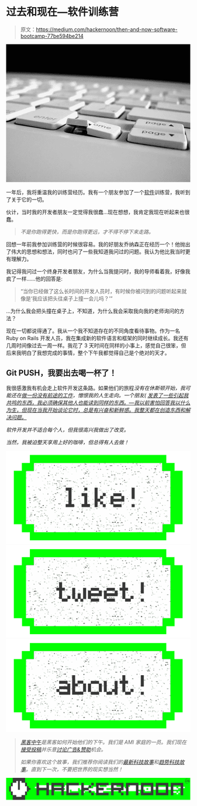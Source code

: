 # 过去和现在—软件训练营

> 原文：<https://medium.com/hackernoon/then-and-now-software-bootcamp-77be594be214>

![](img/82ac8f0eb234c90ef8e1ac5d79f5f973.png)

一年后，我将重温我的训练营经历。我有一个朋友参加了一个[软件](https://hackernoon.com/tagged/software)训练营，我听到了关于它的一切。

伙计，当时我的开发者朋友一定觉得我很蠢…现在想想，我肯定我现在听起来也很蠢。

> *不是你跑得更快，而是你跑得更远，才不得不停下来走路。*

回想一年前我参加训练营的时候很容易。我的好朋友乔纳森正在经历一个！他抛出了伟大的思想和想法，同时也问了一些我知道我问过的问题。我认为他比我当时更有理解力。

我记得我问过一个终身开发者朋友，为什么当我提问时，我的导师看着我，好像我疯了一样……他的回答是:

> “当你已经做了这么长时间的开发人员时，有时候你被问到的问题听起来就像是‘我应该把头往桌子上撞一会儿吗？’”

…为什么我会把头撞在桌子上，不知道，为什么我会采取我向我的老师询问的方法？

现在一切都说得通了。我从一个我不知道存在的不同角度看待事物。作为一名 Ruby on Rails 开发人员，我在集成新的软件语言和框架的同时继续成长。我还有几周时间像过去一周一样。我花了 3 天时间在同样的小事上，感觉自己很笨，但后来我明白了我想完成的事情，整个下午我都觉得自己是个绝对的天才。

## Git PUSH，我要出去喝一杯了！

我很感激我有机会走上软件开发这条路。如果他们的旅程[](http://www.theironyard.com)*没有在休斯顿开始，我可能还在[做一份没有前途的工作](http://ihateworkinginretail.ooid.com/23-problems-all-retail-workers-will-understand/)，憎恨我的人生走向。一个朋友( [发表了一些引起我共鸣的东西，我必须确保其他人也能读到同样的东西。—我以前害怕回答我以什么为生，但现在当我开始谈论它时，总是有兴奋和新鲜感。我整天都在创造东西和解决问题。](https://medium.com/u/6f84db089ec5#.22d97q2b7)*

*软件开发并不适合每个人，但我很高兴我做出了改变。*

*当然，我被迫整天享用上好的咖啡，但总得有人去做！*

*[![](img/50ef4044ecd4e250b5d50f368b775d38.png)](http://bit.ly/HackernoonFB)**[![](img/979d9a46439d5aebbdcdca574e21dc81.png)](https://goo.gl/k7XYbx)**[![](img/2930ba6bd2c12218fdbbf7e02c8746ff.png)](https://goo.gl/4ofytp)*

> *[黑客中午](http://bit.ly/Hackernoon)是黑客如何开始他们的下午。我们是 AMI 家庭的一员。我们现在[接受投稿](http://bit.ly/hackernoonsubmission)并乐意[讨论广告&赞助](mailto:partners@amipublications.com)机会。*
> 
> *如果你喜欢这个故事，我们推荐你阅读我们的[最新科技故事](http://bit.ly/hackernoonlatestt)和[趋势科技故事](https://hackernoon.com/trending)。直到下一次，不要把世界的现实想当然！*

*[![](img/be0ca55ba73a573dce11effb2ee80d56.png)](https://goo.gl/Ahtev1)*